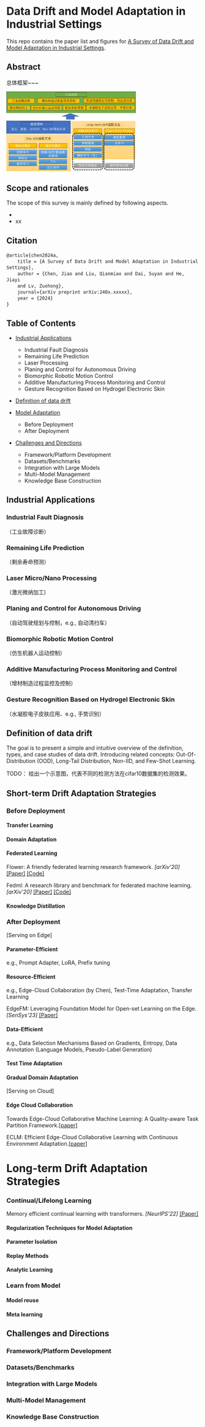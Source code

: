 # Data Drift and Model Adaptation in Industrial Settings
This repo contains the paper list and figures for [A Survey of Data Drift and Model Adaptation in Industrial Settings]().

## Abstract

总体框架~~~

<img src="images/framework%20v3.png" style="zoom:33%;" />

## Scope and rationales

The scope of this survey is mainly defined by following aspects.

- 
- xx

## Citation

```
@article{chen2024a,
    title = {A Survey of Data Drift and Model Adaptation in Industrial Settings},
    author = {Chen, Jiao and Liu, Qianmiao and Dai, Suyan and He, Jiayi
    and Lv, Zuohong},
    journal={arXiv preprint arXiv:240x.xxxxx},
    year = {2024}
}
```

## Table of Contents

- [Industrial Applications](#Industrial-Applications)
  - Industrial Fault Diagnosis
  - Remaining Life Prediction
  - Laser Processing
  - Planing and Control for Autonomous Driving
  - Biomorphic Robotic Motion Control
  - Additive Manufacturing Process Monitoring and Control
  - Gesture Recognition Based on Hydrogel Electronic Skin 

- [Definition of data drift](#Definition-of-data-drift)
- [Model Adaptation](#Model-Adaptation)
  - Before Deployment
  - After Deployment
- [Challenges and Directions](#Challenge-and-Directions)
  - Framework/Platform Development
  - Datasets/Benchmarks
  - Integration with Large Models
  - Multi-Model Management
  - Knowledge Base Construction

## Industrial Applications
###  Industrial Fault Diagnosis

（工业故障诊断）

### Remaining Life Prediction

（剩余寿命预测）

### Laser Micro/Nano Processing

（激光微纳加工)

### Planing and Control for Autonomous Driving

（自动驾驶规划与控制，e.g., 自动清扫车）

### Biomorphic Robotic Motion Control

（仿生机器人运动控制）

### Additive Manufacturing Process Monitoring and Control

（增材制造过程监控及控制）

###  Gesture Recognition Based on Hydrogel Electronic Skin 

（水凝胶电子皮肤应用、e.g., 手势识别）

## Definition of data drift
The goal is to present a simple and intuitive overview of the definition, types, and case studies of data drift. Introducing related concepts: Out-Of-Distribution (OOD), Long-Tail Distribution, Non-IID, and Few-Shot Learning.

TODO： 给出一个示意图，代表不同的检测方法在cifar10数据集的检测效果。

## Short-term Drift Adaptation Strategies
### Before Deployment
#### Transfer Learning

#### Domain Adaptation

#### Federated Learning

Flower: A friendly federated learning research framework. *[arXiv'20]* [[Paper]](https://arxiv.org/pdf/2007.14390) [[Code]](https://github.com/adap/flower)

Fedml: A research library and benchmark for federated machine learning. *[arXiv'20]* [[Paper]](https://arxiv.org/pdf/2007.13518) [[Code]](https://github.com/FedML-AI/FedML)

#### Knowledge Distillation

### After Deployment

[Serving on Edge]

#### Parameter-Efficient

e.g., Prompt Adapter, LoRA, Prefix tuning

#### Resource-Efficient

e.g., Edge-Cloud Collaboration (by Chen), Test-Time Adaptation, Transfer Learning

EdgeFM: Leveraging Foundation Model for Open-set Learning on the Edge. *[SenSys'23]* [[Paper]](https://yanzhenyu.com/assets/pdf/EdgeFM-SenSys23.pdf)

#### Data-Efficient

e.g., Data Selection Mechanisms Based on Gradients, Entropy, Data Annotation (Language Models, Pseudo-Label Generation)

#### Test Time Adaptation

#### Gradual Domain Adaptation

[Serving on Cloud]

#### Edge Cloud Collaboration

Towards Edge-Cloud Collaborative Machine Learning: A  Quality-aware Task Partition Framework.[[paper]](https://dl.acm.org/doi/abs/10.1145/3511808.3557080)

ECLM: Efficient Edge-Cloud Collaborative Learning with Continuous Environment Adaptation.[[paper]]()

# Long-term Drift Adaptation Strategies

### Continual/Lifelong Learning

Memory efficient continual learning with transformers. *[NeurIPS'22]* [[Paper]](https://proceedings.neurips.cc/paper_files/paper/2022/file/4522de4178bddb36b49aa26efad537cf-Paper-Conference.pdf)

#### Regularization Techniques for Model Adaptation

#### Parameter Isolation

#### Replay Methods

#### Analytic Learning

### Learn from Model

#### Model reuse

#### Meta learning

## Challenges and Directions
### Framework/Platform Development
### Datasets/Benchmarks
### Integration with Large Models
### Multi-Model Management
### Knowledge Base Construction